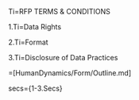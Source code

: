 Ti=RFP TERMS & CONDITIONS

1.Ti=Data Rights

2.Ti=Format

3.Ti=Disclosure of Data Practices

=[HumanDynamics/Form/Outline.md]

secs={1-3.Secs}